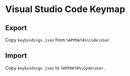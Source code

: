 ﻿# Visual Studio Code Keymap

## Export

Copy `keybindings.json` from `%APPDATA%\Code\User`.

## Import

Copy `keybindings.json` to `%APPDATA%\Code\User`.
